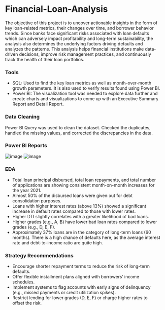 # Financial-Loan-Analysis

The objective of this project is to uncover actionable insights in the form of key loan-related metrics, their changes over time, and borrower behavior trends. Since banks face significant risks associated with loan defaults which can adversely impact profitability and long-term sustainability, the analysis also determines the underlying factors driving defaults and analyzes the patterns. This analysis helps financial institutions make data-driven decisions, improve risk management practices, and continuously track the health of their loan portfolios.
### Tools
- SQL: Used to find the key loan metrics as well as month-over-month growth parameters. It is also used to verify results found using Power BI.
- Power BI: The visualization tool was needed to explore data further and create charts and visualizations to come up with an Executive Summary Report and Detail Report.

### Data Cleaning
Power BI Query was used to clean the dataset. Checked the duplicates, handled the missing values, and corrected the discrepancies in the data.

### Power BI Reports
![image](https://github.com/user-attachments/assets/770b3054-6355-44ba-9e10-6f186382e230)
![image](https://github.com/user-attachments/assets/27c9c76e-a952-4279-8f97-9bbc5aa8be6f)

### EDA
- Total loan principal disbursed, total loan repayments, and total number of applications are showing consistent month-on-month increases for the year 2021.
- Almost 50% of the disbursed loans were given out for debt consolidation purposes.
- Loans with higher interest rates (above 13%) showed a significant increase in default rates compared to those with lower rates.
- Higher DTI slightly correlates with a greater likelihood of bad loans.
- Higher grades (e.g., A, B) have lower bad loan rates compared to lower grades (e.g., D, E, F).
- Approximately 37% loans are in the category of long-term loans (60 months). There is a high chance of defaults here, as the average interest rate and debt-to-income ratio are quite high.

### Strategy Recommendations
- Encourage shorter repayment terms to reduce the risk of long-term defaults.
- Offer flexible installment plans aligned with borrowers’ income schedules.
- Implement systems to flag accounts with early signs of delinquency (e.g., missed payments or credit utilization spikes).
- Restrict lending for lower grades (D, E, F) or charge higher rates to offset the risk.


